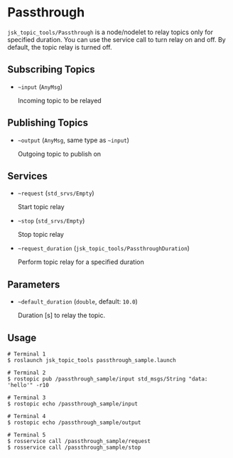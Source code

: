 # Passthrough

`jsk_topic_tools/Passthrough` is a node/nodelet to relay topics only for specified duration. You can use the service call to turn relay on and off. By default, the topic relay is turned off.

## Subscribing Topics

* `~input` (`AnyMsg`)

  Incoming topic to be relayed

## Publishing Topics

* `~output` (`AnyMsg`, same type as `~input`)

  Outgoing topic to publish on

## Services

* `~request` (`std_srvs/Empty`)

  Start topic relay

* `~stop` (`std_srvs/Empty`)

  Stop topic relay

* `~request_duration` (`jsk_topic_tools/PassthroughDuration`)

  Perform topic relay for a specified duration

## Parameters

* `~default_duration` (`double`, default: `10.0`)

  Duration [s] to relay the topic.

## Usage
```
# Terminal 1
$ roslaunch jsk_topic_tools passthrough_sample.launch

# Terminal 2
$ rostopic pub /passthrough_sample/input std_msgs/String "data: 'hello'" -r10

# Terminal 3
$ rostopic echo /passthrough_sample/input

# Terminal 4
$ rostopic echo /passthrough_sample/output

# Terminal 5
$ rosservice call /passthrough_sample/request
$ rosservice call /passthrough_sample/stop
```
